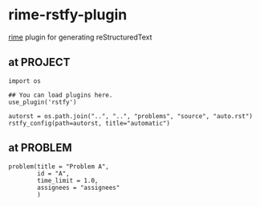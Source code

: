 rime-rstfy-plugin
====================

[rime](https://github.com/nya3jp/rime) plugin for generating reStructuredText

## at PROJECT

	import os
	
	## You can load plugins here.
	use_plugin('rstfy')
	
	autorst = os.path.join("..", "..", "problems", "source", "auto.rst")
	rstfy_config(path=autorst, title="automatic")

## at PROBLEM

	problem(title = "Problem A",
	        id = "A",
	        time_limit = 1.0,
	        assignees = "assignees"
	        )

